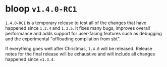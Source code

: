 # bloop `v1.4.0-RC1`

`1.4.0-RC1` is a temporary release to test all of the changes that have
happened since `1.3.4` and `1.3.5`. It fixes many bugs, improves overall
performance and adds support for user-facing features such as debugging and
the experimental "offloading compilation from sbt".

If everything goes well after Christmas, `1.4.0` will be released. Release
notes for the final release will be exhaustive and will include all changes
happened since `v1.3.4`.
